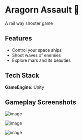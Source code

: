 

# Aragorn Assault 🚀

A rail way shooter game

## Features
- Control your space ships
- Shoot waves of enemies
- Explore mars and its beauties

## Tech Stack

**GameEngine:** Unity

## Gameplay Screenshots

![image](https://user-images.githubusercontent.com/91905169/194729653-324d90a8-10bc-483a-bdc2-8426164cd474.png)

![image](https://user-images.githubusercontent.com/91905169/194729671-33ad519d-66f6-43e4-9899-efa1023c3d29.png)

![image](https://user-images.githubusercontent.com/91905169/194729678-23ee555a-854c-45ac-87fb-4c03aaf390c9.png)




